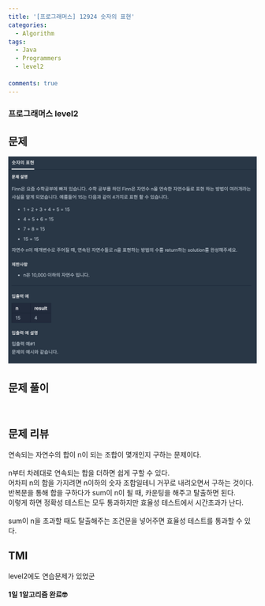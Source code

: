 ```yaml
---
title: '[프로그래머스] 12924 숫자의 표현'
categories:
  - Algorithm
tags:
  - Java
  - Programmers
  - level2

comments: true 
---
```

### 프로그래머스 level2

## 문제
 <a href="/assets/images/P12924.png"><img src="/assets/images/P12924.png"></a>
 <br/>

## 문제 풀이
<script src="https://gist.github.com/kyeahen/8bfb096afaed1d51786a50dd21789ecc.js"></script>
<br/>

## 문제 리뷰

연속되는 자연수의 합이 n이 되는 조합이 몇개인지 구하는 문제이다. <br>
<br>
n부터 차례대로 연속되는 합을 더하면 쉽게 구할 수 있다.<br>
어차피 n의 합을 가지려면 n이하의 숫자 조합일테니 거꾸로 내려오면서 구하는 것이다.<br>
반복문을 통해 합을 구하다가 sum이 n이 될 때, 카운팅을 해주고 탈출하면 된다.<br>
이렇게 하면 정확성 테스트는 모두 통과하지만 효율성 테스트에서 시간초과가 난다.<br>
<br>
sum이 n을 초과할 때도 탈출해주는 조건문을 넣어주면 효율성 테스트를 통과할 수 있다.<br>

## TMI

level2에도 연습문제가 있었군<br>
<br/>
**1일 1알고리즘 완료🤓**


